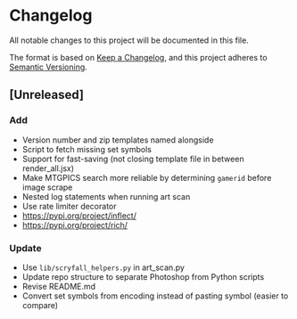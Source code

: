 # Changelog

All notable changes to this project will be documented in this file.

The format is based on [Keep a Changelog](https://keepachangelog.com/en/1.1.0/),
and this project adheres to [Semantic Versioning](https://semver.org/spec/v2.0.0.html).

## [Unreleased]

### Add

* Version number and zip templates named alongside
* Script to fetch missing set symbols
* Support for fast-saving (not closing template file in between render_all.jsx)
* Make MTGPICS search more reliable by determining `gamerid` before image scrape
* Nested log statements when running art scan
* Use rate limiter decorator
* https://pypi.org/project/inflect/
* https://pypi.org/project/rich/

### Update

* Use `lib/scryfall_helpers.py` in art_scan.py
* Update repo structure to separate Photoshop from Python scripts
* Revise README.md
* Convert set symbols from encoding instead of pasting symbol (easier to compare)
